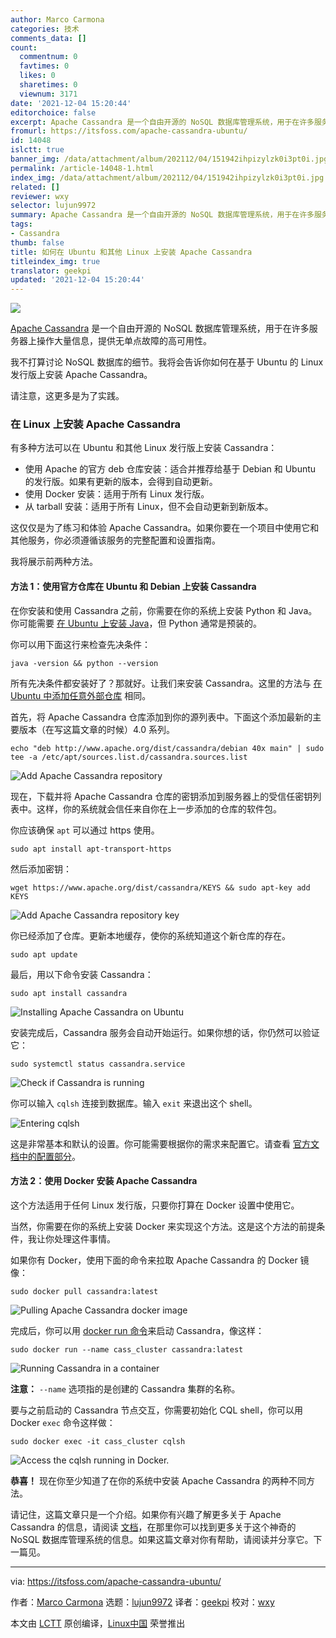 ```yaml
---
author: Marco Carmona
categories: 技术
comments_data: []
count:
  commentnum: 0
  favtimes: 0
  likes: 0
  sharetimes: 0
  viewnum: 3171
date: '2021-12-04 15:20:44'
editorchoice: false
excerpt: Apache Cassandra 是一个自由开源的 NoSQL 数据库管理系统，用于在许多服务器上操作大量信息，提供无单点故障的高可用性。
fromurl: https://itsfoss.com/apache-cassandra-ubuntu/
id: 14048
islctt: true
banner_img: /data/attachment/album/202112/04/151942ihpizylzk0i3pt0i.jpg
permalink: /article-14048-1.html
index_img: /data/attachment/album/202112/04/151942ihpizylzk0i3pt0i.jpg.thumb.jpg
related: []
reviewer: wxy
selector: lujun9972
summary: Apache Cassandra 是一个自由开源的 NoSQL 数据库管理系统，用于在许多服务器上操作大量信息，提供无单点故障的高可用性。
tags:
- Cassandra
thumb: false
title: 如何在 Ubuntu 和其他 Linux 上安装 Apache Cassandra
titleindex_img: true
translator: geekpi
updated: '2021-12-04 15:20:44'
---
```


![](/data/attachment/album/202112/04/151942ihpizylzk0i3pt0i.jpg)


[Apache Cassandra](https://cassandra.apache.org/_/index.html) 是一个自由开源的 NoSQL 数据库管理系统，用于在许多服务器上操作大量信息，提供无单点故障的高可用性。


我不打算讨论 NoSQL 数据库的细节。我将会告诉你如何在基于 Ubuntu 的 Linux 发行版上安装 Apache Cassandra。


请注意，这更多是为了实践。


### 在 Linux 上安装 Apache Cassandra


有多种方法可以在 Ubuntu 和其他 Linux 发行版上安装 Cassandra：


* 使用 Apache 的官方 deb 仓库安装：适合并推荐给基于 Debian 和 Ubuntu 的发行版。如果有更新的版本，会得到自动更新。
* 使用 Docker 安装：适用于所有 Linux 发行版。
* 从 tarball 安装：适用于所有 Linux，但不会自动更新到新版本。


这仅仅是为了练习和体验 Apache Cassandra。如果你要在一个项目中使用它和其他服务，你必须遵循该服务的完整配置和设置指南。


我将展示前两种方法。


#### 方法 1：使用官方仓库在 Ubuntu 和 Debian 上安装 Cassandra


在你安装和使用 Cassandra 之前，你需要在你的系统上安装 Python 和 Java。你可能需要 [在 Ubuntu 上安装 Java](https://itsfoss.com/install-java-ubuntu/)，但 Python 通常是预装的。


你可以用下面这行来检查先决条件：



```
java -version && python --version

```

所有先决条件都安装好了？那就好。让我们来安装 Cassandra。这里的方法与 [在 Ubuntu 中添加任意外部仓库](https://itsfoss.com/adding-external-repositories-ubuntu/) 相同。


首先，将 Apache Cassandra 仓库添加到你的源列表中。下面这个添加最新的主要版本（在写这篇文章的时候）4.0 系列。



```
echo "deb http://www.apache.org/dist/cassandra/debian 40x main" | sudo tee -a /etc/apt/sources.list.d/cassandra.sources.list

```

![Add Apache Cassandra repository](/data/attachment/album/202112/04/152044finw2ccwbw6k2cgw.png)


现在，下载并将 Apache Cassandra 仓库的密钥添加到服务器上的受信任密钥列表中。这样，你的系统就会信任来自你在上一步添加的仓库的软件包。


你应该确保 `apt` 可以通过 https 使用。



```
sudo apt install apt-transport-https

```

然后添加密钥：



```
wget https://www.apache.org/dist/cassandra/KEYS && sudo apt-key add KEYS

```

![Add Apache Cassandra repository key](/data/attachment/album/202112/04/152045vxulruzhrljzrigl.png)


你已经添加了仓库。更新本地缓存，使你的系统知道这个新仓库的存在。



```
sudo apt update

```

最后，用以下命令安装 Cassandra：



```
sudo apt install cassandra

```

![Installing Apache Cassandra on Ubuntu](/data/attachment/album/202112/04/152045ddlpwv9xpxzyiv5l.png)


安装完成后，Cassandra 服务会自动开始运行。如果你想的话，你仍然可以验证它：



```
sudo systemctl status cassandra.service

```

![Check if Cassandra is running](/data/attachment/album/202112/04/152046evhex7bux0ep0fbn.png)


你可以输入 `cqlsh` 连接到数据库。输入 `exit` 来退出这个 shell。


![Entering cqlsh](/data/attachment/album/202112/04/152046dztbntmrnz66a4tx.png)


这是非常基本和默认的设置。你可能需要根据你的需求来配置它。请查看 [官方文档中的配置部分](https://cassandra.apache.org/doc/latest/cassandra/getting_started/configuring.html)。


#### 方法 2：使用 Docker 安装 Apache Cassandra


这个方法适用于任何 Linux 发行版，只要你打算在 Docker 设置中使用它。


当然，你需要在你的系统上安装 Docker 来实现这个方法。这是这个方法的前提条件，我让你处理这件事情。


如果你有 Docker，使用下面的命令来拉取 Apache Cassandra 的 Docker 镜像：



```
sudo docker pull cassandra:latest

```

![Pulling Apache Cassandra docker image](/data/attachment/album/202112/04/152046swkwzc0zrczswxr0.png)


完成后，你可以用 [docker run 命令](https://linuxhandbook.com/docker-run-vs-start-vs-create/)来启动 Cassandra，像这样：



```
sudo docker run --name cass_cluster cassandra:latest

```

![Running Cassandra in a container](/data/attachment/album/202112/04/152047xnahi625am9vi6z6.png)


**注意：** `--name` 选项指的是创建的 Cassandra 集群的名称。


要与之前启动的 Cassandra 节点交互，你需要初始化 CQL shell，你可以用 Docker `exec` 命令这样做：



```
sudo docker exec -it cass_cluster cqlsh

```

![Access the cqlsh running in Docker.](/data/attachment/album/202112/04/152047b9w7977af7xsvahs.png)


**恭喜！** 现在你至少知道了在你的系统中安装 Apache Cassandra 的两种不同方法。


请记住，这篇文章只是一个介绍。如果你有兴趣了解更多关于 Apache Cassandra 的信息，请阅读 [文档](https://cassandra.apache.org/doc/latest/index.html)，在那里你可以找到更多关于这个神奇的 NoSQL 数据库管理系统的信息。如果这篇文章对你有帮助，请阅读并分享它。下一篇见。




---


via: <https://itsfoss.com/apache-cassandra-ubuntu/>


作者：[Marco Carmona](https://itsfoss.com/author/marco/) 选题：[lujun9972](https://github.com/lujun9972) 译者：[geekpi](https://github.com/geekpi) 校对：[wxy](https://github.com/wxy)


本文由 [LCTT](https://github.com/LCTT/TranslateProject) 原创编译，[Linux中国](https://linux.cn/) 荣誉推出